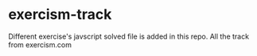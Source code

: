 # exercism-track
Different exercise's javscript solved file is added in this repo.
All the track from exercism.com
